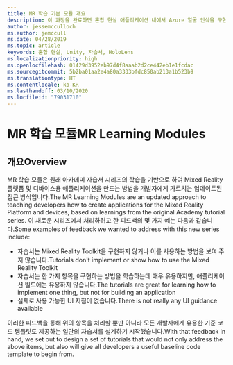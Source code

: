 ```yaml
---
title: MR 학습 기본 모듈 개요
description: 이 과정을 완료하면 혼합 현실 애플리케이션 내에서 Azure 얼굴 인식을 구현하는 방법을 이해할 수 있습니다.
author: jessemcculloch
ms.author: jemccull
ms.date: 04/28/2019
ms.topic: article
keywords: 혼합 현실, Unity, 자습서, HoloLens
ms.localizationpriority: high
ms.openlocfilehash: 01429d3952eb97d4f8aaab2d2ce442eb1e1fcdac
ms.sourcegitcommit: 5b2ba01aa2e4a80a3333bfdc850ab213a1b523b9
ms.translationtype: HT
ms.contentlocale: ko-KR
ms.lasthandoff: 03/10/2020
ms.locfileid: "79031710"
---
```

# <a name="mr-learning-modules"></a><span data-ttu-id="4a6f6-104">MR 학습 모듈</span><span class="sxs-lookup"><span data-stu-id="4a6f6-104">MR Learning Modules</span></span>

## <a name="overview"></a><span data-ttu-id="4a6f6-105">개요</span><span class="sxs-lookup"><span data-stu-id="4a6f6-105">Overview</span></span>

<span data-ttu-id="4a6f6-106">MR 학습 모듈은 원래 아카데미 자습서 시리즈의 학습을 기반으로 하여 Mixed Reality 플랫폼 및 디바이스용 애플리케이션을 만드는 방법을 개발자에게 가르치는 업데이트된 접근 방식입니다.</span><span class="sxs-lookup"><span data-stu-id="4a6f6-106">The MR Learning Modules are an updated approach to teaching developers how to create applications for the Mixed Reality Platform and devices, based on learnings from the original Academy tutorial series.</span></span> <span data-ttu-id="4a6f6-107">이 새로운 시리즈에서 처리하려고 한 피드백의 몇 가지 예는 다음과 같습니다.</span><span class="sxs-lookup"><span data-stu-id="4a6f6-107">Some examples of feedback we wanted to address with this new series include:</span></span>

* <span data-ttu-id="4a6f6-108">자습서는 Mixed Reality Toolkit을 구현하지 않거나 이를 사용하는 방법을 보여 주지 않습니다.</span><span class="sxs-lookup"><span data-stu-id="4a6f6-108">Tutorials don't implement or show how to use the Mixed Reality Toolkit</span></span>
* <span data-ttu-id="4a6f6-109">자습서는 한 가지 항목을 구현하는 방법을 학습하는데 매우 유용하지만, 애플리케이션 빌드에는 유용하지 않습니다.</span><span class="sxs-lookup"><span data-stu-id="4a6f6-109">The tutorials are great for learning how to implement one thing, but not for building an application</span></span>
* <span data-ttu-id="4a6f6-110">실제로 사용 가능한 UI 지침이 없습니다.</span><span class="sxs-lookup"><span data-stu-id="4a6f6-110">There is not really any UI guidance available</span></span>

<span data-ttu-id="4a6f6-111">이러한 피드백을 통해 위의 항목을 처리할 뿐만 아니라 모든 개발자에게 유용한 기준 코드 템플릿도 제공하는 일단의 자습서를 설계하기 시작했습니다.</span><span class="sxs-lookup"><span data-stu-id="4a6f6-111">With that feedback in hand, we set out to design a set of tutorials that would not only address the above items, but also will give all developers a useful baseline code template to begin from.</span></span>

